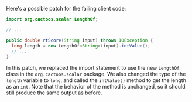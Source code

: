 Here's a possible patch for the failing client code:

```java
import org.cactoos.scalar.LengthOf;

// ...

public double rtScore(String input) throws IOException {
  long length = new LengthOf<String>(input).intValue();
  // ...
}
```

In this patch, we replaced the import statement to use the new `LengthOf` class in the `org.cactoos.scalar` package. We also changed the type of the `length` variable to `long`, and called the `intValue()` method to get the length as an `int`. Note that the behavior of the method is unchanged, so it should still produce the same output as before.